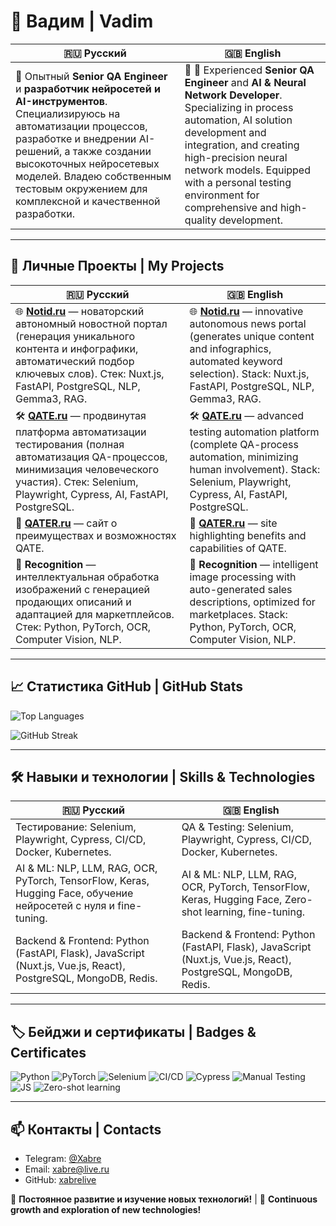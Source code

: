 # 👋 Вадим | Vadim

| 🇷🇺 Русский                                   | 🇬🇧 English                                    |
|----------------------------------------------|------------------------------------------------|
| 🔹 Опытный **Senior QA Engineer** и **разработчик нейросетей и AI-инструментов**. Специализируюсь на автоматизации процессов, разработке и внедрении AI-решений, а также создании высокоточных нейросетевых моделей. Владею собственным тестовым окружением для комплексной и качественной разработки. | 🔹 🔹 Experienced **Senior QA Engineer** and **AI & Neural Network Developer**. Specializing in process automation, AI solution development and integration, and creating high-precision neural network models. Equipped with a personal testing environment for comprehensive and high-quality development. |

---

## 🚀 Личные Проекты | My Projects

| 🇷🇺 Русский                                   | 🇬🇧 English                                    |
|----------------------------------------------|------------------------------------------------|
| 🌐 **[Notid.ru](https://notid.ru)** — новаторский автономный новостной портал (генерация уникального контента и инфографики, автоматический подбор ключевых слов). Стек: Nuxt.js, FastAPI, PostgreSQL, NLP, Gemma3, RAG. | 🌐 **[Notid.ru](https://notid.ru)** — innovative autonomous news portal (generates unique content and infographics, automated keyword selection). Stack: Nuxt.js, FastAPI, PostgreSQL, NLP, Gemma3, RAG. |
| 🛠️ **[QATE.ru](https://qate.ru)** — продвинутая платформа автоматизации тестирования (полная автоматизация QA-процессов, минимизация человеческого участия). Стек: Selenium, Playwright, Cypress, AI, FastAPI, PostgreSQL. | 🛠️ **[QATE.ru](https://qate.ru)** — advanced testing automation platform (complete QA-process automation, minimizing human involvement). Stack: Selenium, Playwright, Cypress, AI, FastAPI, PostgreSQL. |
| 💼 **[QATER.ru](https://qater.ru)** — сайт о преимуществах и возможностях QATE. | 💼 **[QATER.ru](https://qater.ru)** — site highlighting benefits and capabilities of QATE. |
| 📸 **Recognition** — интеллектуальная обработка изображений с генерацией продающих описаний и адаптацией для маркетплейсов. Стек: Python, PyTorch, OCR, Computer Vision, NLP. | 📸 **Recognition** — intelligent image processing with auto-generated sales descriptions, optimized for marketplaces. Stack: Python, PyTorch, OCR, Computer Vision, NLP. |

---

## 📈 Статистика GitHub | GitHub Stats

![Top Languages](https://github-readme-stats.vercel.app/api/top-langs/?username=xabrelive&layout=compact&theme=radical)

![GitHub Streak](https://github-readme-streak-stats.herokuapp.com/?user=xabrelive&theme=radical)

---

## 🛠️ Навыки и технологии | Skills & Technologies

| 🇷🇺 Русский                                   | 🇬🇧 English                                    |
|----------------------------------------------|------------------------------------------------|
| Тестирование: Selenium, Playwright, Cypress, CI/CD, Docker, Kubernetes. | QA & Testing: Selenium, Playwright, Cypress, CI/CD, Docker, Kubernetes. |
| AI & ML: NLP, LLM, RAG, OCR, PyTorch, TensorFlow, Keras, Hugging Face, обучение нейросетей с нуля и fine-tuning. | AI & ML: NLP, LLM, RAG, OCR, PyTorch, TensorFlow, Keras, Hugging Face, Zero-shot learning, fine-tuning. |
| Backend & Frontend: Python (FastAPI, Flask), JavaScript (Nuxt.js, Vue.js, React), PostgreSQL, MongoDB, Redis. | Backend & Frontend: Python (FastAPI, Flask), JavaScript (Nuxt.js, Vue.js, React), PostgreSQL, MongoDB, Redis. |


---

## 🏷️ Бейджи и сертификаты | Badges & Certificates

![Python](https://img.shields.io/badge/Python-Advanced-yellow)
![PyTorch](https://img.shields.io/badge/PyTorch-Advanced-yellow)
![Selenium](https://img.shields.io/badge/Selenium-Expert-blue)
![CI/CD](https://img.shields.io/badge/CI%2FCD-Advanced-yellow)
![Cypress](https://img.shields.io/badge/Cypress-Advanced-green)
![Manual Testing](https://img.shields.io/badge/Manual%20Testing-Expert-red)
![JS](https://img.shields.io/badge/JS-Advanced-yellow)
![Zero-shot learning](https://img.shields.io/badge/Zero-shot%20learning-Advanced-green)

---

## 📫 Контакты | Contacts
- Telegram: [@Xabre](https://t.me/Xabre)
- Email: [xabre@live.ru](mailto:xabre@live.ru)
- GitHub: [xabrelive](https://github.com/xabrelive)

🔹 **Постоянное развитие и изучение новых технологий!** | 🔹 **Continuous growth and exploration of new technologies!**

